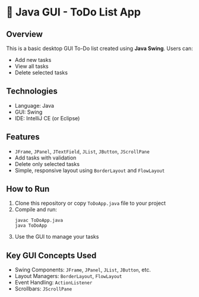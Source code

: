 # 📝 Java GUI - ToDo List App

## Overview

This is a basic desktop GUI To-Do list created using **Java Swing**. Users can:
- Add new tasks
- View all tasks
- Delete selected tasks

## Technologies
- Language: Java
- GUI: Swing
- IDE: IntelliJ CE (or Eclipse)

## Features
- `JFrame`, `JPanel`, `JTextField`, `JList`, `JButton`, `JScrollPane`
- Add tasks with validation
- Delete only selected tasks
- Simple, responsive layout using `BorderLayout` and `FlowLayout`

## How to Run

1. Clone this repository or copy `ToDoApp.java` file to your project
2. Compile and run:
    ```
    javac ToDoApp.java
    java ToDoApp
    ```
3. Use the GUI to manage your tasks

## Key GUI Concepts Used
- Swing Components: `JFrame`, `JPanel`, `JList`, `JButton`, etc.
- Layout Managers: `BorderLayout`, `FlowLayout`
- Event Handling: `ActionListener`
- Scrollbars: `JScrollPane`

